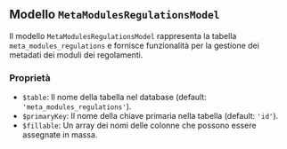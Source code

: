 ## Modello `MetaModulesRegulationsModel`

Il modello `MetaModulesRegulationsModel` rappresenta la tabella `meta_modules_regulations` e fornisce funzionalità per la gestione dei metadati dei moduli dei regolamenti.

### Proprietà

* `$table`: Il nome della tabella nel database (default: `'meta_modules_regulations'`).
* `$primaryKey`: Il nome della chiave primaria nella tabella (default: `'id'`).
* `$fillable`: Un array dei nomi delle colonne che possono essere assegnate in massa.
